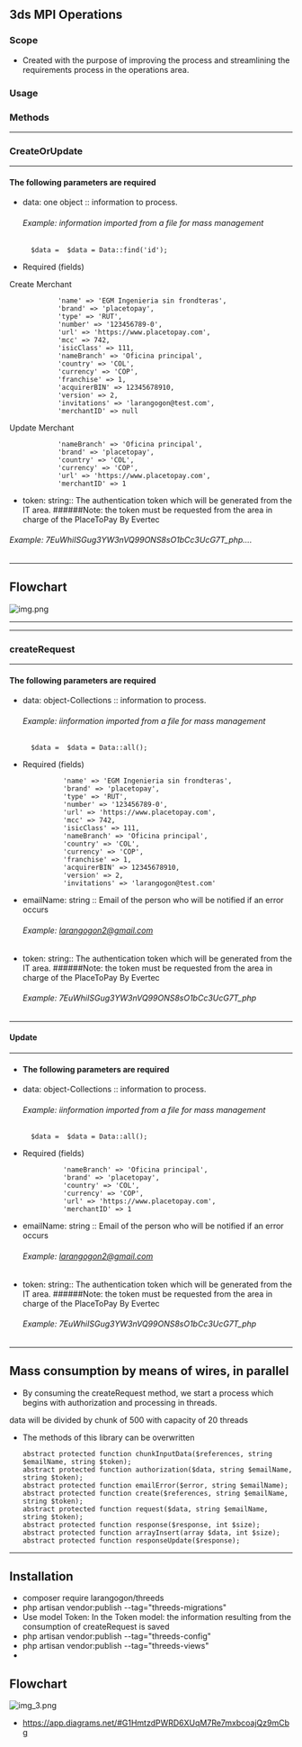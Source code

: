 ## 3ds MPI Operations

### Scope

 - Created with the purpose of improving the process and streamlining the requirements process in the operations area.

### Usage
### Methods
________________________________________________________
### CreateOrUpdate
________________________________________________________
#### The following parameters are required
- data: one object :: information to process.
  ###### Example: information imported from a file for mass management

        $data =  $data = Data::find('id');
- Required (fields)

Create Merchant

                'name' => 'EGM Ingenieria sin frondteras',
                'brand' => 'placetopay',
                'type' => 'RUT',
                'number' => '123456789-0',
                'url' => 'https://www.placetopay.com',
                'mcc' => 742,
                'isicClass' => 111,
                'nameBranch' => 'Oficina principal',
                'country' => 'COL',
                'currency' => 'COP',
                'franchise' => 1,
                'acquirerBIN' => 12345678910,
                'version' => 2,
                'invitations' => 'larangogon@test.com',
                'merchantID' => null

Update Merchant

                'nameBranch' => 'Oficina principal',
                'brand' => 'placetopay',
                'country' => 'COL',
                'currency' => 'COP',
                'url' => 'https://www.placetopay.com',
                'merchantID' => 1

               

- token: string:: The authentication token which will be generated from the IT area.
######Note: the token must be requested from the area in charge of the PlaceToPay By Evertec
###### Example: 7EuWhiISGug3YW3nVQ99ONS8sO1bCc3UcG7T_php....

__________________________________________________
## Flowchart

![img.png](img.png)
______________________________________________________
___________________________________________________________
### createRequest
______________________________________________

#### The following parameters are required
- data: object-Collections :: information to process.
    ###### Example: iinformation imported from a file for mass management

        $data =  $data = Data::all();

- Required (fields)

                'name' => 'EGM Ingenieria sin frondteras',
                'brand' => 'placetopay',
                'type' => 'RUT',
                'number' => '123456789-0',
                'url' => 'https://www.placetopay.com',
                'mcc' => 742,
                'isicClass' => 111,
                'nameBranch' => 'Oficina principal',
                'country' => 'COL',
                'currency' => 'COP',
                'franchise' => 1,
                'acquirerBIN' => 12345678910,
                'version' => 2,
                'invitations' => 'larangogon@test.com'
           

- emailName: string :: Email of the person who will be notified if an error occurs
    ###### Example: larangogon2@gmail.com
- token: string:: The authentication token which will be generated from the IT area.
  ######Note: the token must be requested from the area in charge of the PlaceToPay By Evertec
    ###### Example: 7EuWhiISGug3YW3nVQ99ONS8sO1bCc3UcG7T_php


_________________________________________________________________
#### Update
________________________________________________________
- #### The following parameters are required
- data: object-Collections :: information to process.
  ###### Example: iinformation imported from a file for mass management

        $data =  $data = Data::all();

- Required (fields)

                'nameBranch' => 'Oficina principal',
                'brand' => 'placetopay',
                'country' => 'COL',
                'currency' => 'COP',
                'url' => 'https://www.placetopay.com',
                'merchantID' => 1

- emailName: string :: Email of the person who will be notified if an error occurs
  ###### Example: larangogon2@gmail.com
- token: string:: The authentication token which will be generated from the IT area.
  ######Note: the token must be requested from the area in charge of the PlaceToPay By Evertec
  ###### Example: 7EuWhiISGug3YW3nVQ99ONS8sO1bCc3UcG7T_php


__________________________________

## Mass consumption by means of wires, in parallel 

- By consuming the createRequest method, we start a process which begins with authorization and processing in threads.

data will be divided by chunk of 500 with capacity of 20 threads

- The methods of this library can be overwritten


      abstract protected function chunkInputData($references, string $emailName, string $token);
      abstract protected function authorization($data, string $emailName, string $token);
      abstract protected function emailError($error, string $emailName);
      abstract protected function create($references, string $emailName, string $token);
      abstract protected function request($data, string $emailName, string $token);
      abstract protected function response($response, int $size);
      abstract protected function arrayInsert(array $data, int $size);
      abstract protected function responseUpdate($response);
    


_______________________________________________

## Installation

* composer require larangogon/threeds
* php artisan vendor:publish --tag="threeds-migrations"
* Use model Token: In the Token model: the information resulting from the consumption of createRequest is saved
* php artisan vendor:publish --tag="threeds-config"
* php artisan vendor:publish --tag="threeds-views"
* 
      

## Flowchart

![img_3.png](img_3.png)

* https://app.diagrams.net/#G1HmtzdPWRD6XUqM7Re7mxbcoajQz9mCbg

